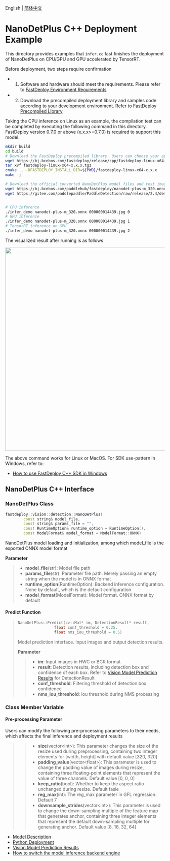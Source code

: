 English | [简体中文](README_CN.md)
# NanoDetPlus C++ Deployment Example

This directory provides examples that `infer.cc` fast finishes the deployment of NanoDetPlus on CPU/GPU and GPU accelerated by TensorRT.

Before deployment, two steps require confirmation

- 1. Software and hardware should meet the requirements. Please refer to [FastDeploy Environment Requirements](../../../../../docs/en/build_and_install/download_prebuilt_libraries.md)  
- 2. Download the precompiled deployment library and samples code according to your development environment. Refer to [FastDeploy Precompiled Library](../../../../../docs/en/build_and_install/download_prebuilt_libraries.md)

Taking the CPU inference on Linux as an example, the compilation test can be completed by executing the following command in this directory. FastDeploy version 0.7.0 or above (x.x.x>=0.7.0) is required to support this model.

```bash
mkdir build
cd build
# Download the FastDeploy precompiled library. Users can choose your appropriate version in the `FastDeploy Precompiled Library` mentioned above 
wget https://bj.bcebos.com/fastdeploy/release/cpp/fastdeploy-linux-x64-x.x.x.tgz
tar xvf fastdeploy-linux-x64-x.x.x.tgz
cmake .. -DFASTDEPLOY_INSTALL_DIR=${PWD}/fastdeploy-linux-x64-x.x.x
make -j

# Download the official converted NanoDetPlus model files and test images 
wget https://bj.bcebos.com/paddlehub/fastdeploy/nanodet-plus-m_320.onnx
wget https://gitee.com/paddlepaddle/PaddleDetection/raw/release/2.4/demo/000000014439.jpg


# CPU inference
./infer_demo nanodet-plus-m_320.onnx 000000014439.jpg 0
# GPU inference
./infer_demo nanodet-plus-m_320.onnx 000000014439.jpg 1
# TensorRT inference on GPU
./infer_demo nanodet-plus-m_320.onnx 000000014439.jpg 2
```

The visualized result after running is as follows

<img width="640" src="https://user-images.githubusercontent.com/67993288/184301689-87ee5205-2eff-4204-b615-24c400f01323.jpg">

The above command works for Linux or MacOS. For SDK use-pattern in Windows, refer to:
- [How to use FastDeploy C++ SDK in Windows](../../../../../docs/en/faq/use_sdk_on_windows.md)

## NanoDetPlus C++ Interface 

### NanoDetPlus Class

```c++
fastdeploy::vision::detection::NanoDetPlus(
        const string& model_file,
        const string& params_file = "",
        const RuntimeOption& runtime_option = RuntimeOption(),
        const ModelFormat& model_format = ModelFormat::ONNX)
```

NanoDetPlus model loading and initialization, among which model_file is the exported ONNX model format

**Parameter**

> * **model_file**(str): Model file path 
> * **params_file**(str): Parameter file path. Merely passing an empty string when the model is in ONNX format
> * **runtime_option**(RuntimeOption): Backend inference configuration. None by default, which is the default configuration
> * **model_format**(ModelFormat): Model format. ONNX format by default

#### Predict Function 

> ```c++
> NanoDetPlus::Predict(cv::Mat* im, DetectionResult* result,
>                 float conf_threshold = 0.25,
>                 float nms_iou_threshold = 0.5)
> ```
>
> Model prediction interface. Input images and output detection results.
>
> **Parameter**
>
> > * **im**: Input images in HWC or BGR format
> > * **result**: Detection results, including detection box and confidence of each box. Refer to [Vision Model Prediction Results](../../../../../docs/api/vision_results/) for DetectionResult
> > * **conf_threshold**: Filtering threshold of detection box confidence
> > * **nms_iou_threshold**: iou threshold during NMS processing

### Class Member Variable

#### Pre-processing Parameter
Users can modify the following pre-processing parameters to their needs, which affects the final inference and deployment results

> > * **size**(vector&lt;int&gt;): This parameter changes the size of the resize used during preprocessing, containing two integer elements for [width, height] with default value [320, 320]
> > * **padding_value**(vector&lt;float&gt;): This parameter is used to change the padding value of images during resize, containing three floating-point elements that represent the value of three channels. Default value [0, 0, 0]
> > * **keep_ratio**(bool): Whether to keep the aspect ratio unchanged during resize. Default fasle
> > * **reg_max**(int): The reg_max parameter in GFL regression. Default 7
> > * **downsample_strides**(vector&lt;int&gt;): This parameter is used to change the down-sampling multiple of the feature map that generates anchor, containing three integer elements that represent the default down-sampling multiple for generating anchor. Default value [8, 16, 32, 64]

- [Model Description](../../)
- [Python Deployment](../python)
- [Vision Model Prediction Results](../../../../../docs/api/vision_results/)
- [How to switch the model inference backend engine](../../../../../docs/en/faq/how_to_change_backend.md)
